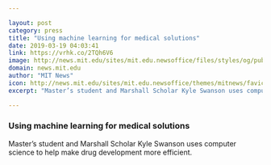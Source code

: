 ```yaml
---

layout: post
category: press
title: "Using machine learning for medical solutions"
date: 2019-03-19 04:03:41
link: https://vrhk.co/2TQh6V6
image: http://news.mit.edu/sites/mit.edu.newsoffice/files/styles/og/public/images/2019/MIT-Student-Swanson.jpg
domain: news.mit.edu
author: "MIT News"
icon: http://news.mit.edu/sites/mit.edu.newsoffice/themes/mitnews/favicon.ico
excerpt: "Master’s student and Marshall Scholar Kyle Swanson uses computer science to help make drug development more efficient."

---
```


### Using machine learning for medical solutions

Master’s student and Marshall Scholar Kyle Swanson uses computer science to help make drug development more efficient.